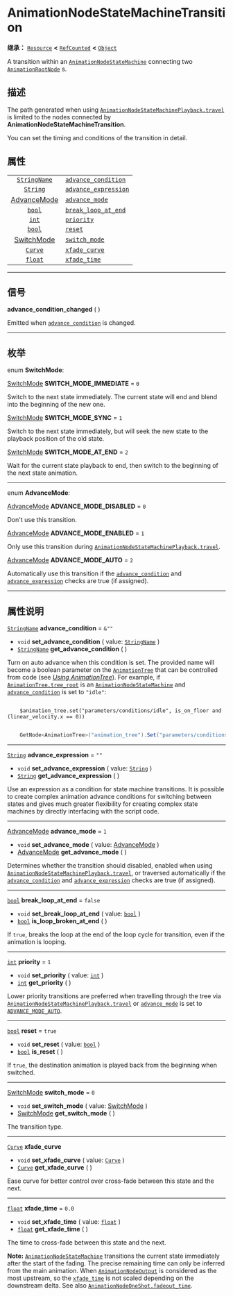 <!-- ⚠ 请勿编辑本文件 ⚠ -->
<!-- 本文档使用脚本从 WeDot 引擎源码仓库生成。 -->
<!-- 生成脚本：https://github.com/WeDot-Engine/WeDot/tree/4.3/doc/tools/make_md.py； -->
<!-- 原文件：https://github.com/WeDot-Engine/WeDot/tree/4.3/doc/classes/AnimationNodeStateMachineTransition.xml。 -->

<div id="_class_animationnodestatemachinetransition"></div>

# AnimationNodeStateMachineTransition

**继承：** [`Resource`](class_resource.md) **<** [`RefCounted`](class_refcounted.md) **<** [`Object`](class_object.md)

A transition within an [`AnimationNodeStateMachine`](class_animationnodestatemachine.md) connecting two [`AnimationRootNode`](class_animationrootnode.md) s.

## 描述

The path generated when using [`AnimationNodeStateMachinePlayback.travel`](class_animationnodestatemachineplayback.md#class_animationnodestatemachineplayback_method_travel) is limited to the nodes connected by **AnimationNodeStateMachineTransition**.

You can set the timing and conditions of the transition in detail.

## 属性

|||
|:-:|:--|
| [`StringName`](class_stringname.md)                                  | [`advance_condition`](class_animationnodestatemachinetransition.md#class_animationnodestatemachinetransition_property_advance_condition)   | ``&""``   |
| [`String`](class_string.md)                                          | [`advance_expression`](class_animationnodestatemachinetransition.md#class_animationnodestatemachinetransition_property_advance_expression) | ``""``    |
| [AdvanceMode](#enum_animationnodestatemachinetransition_advancemode) | [`advance_mode`](class_animationnodestatemachinetransition.md#class_animationnodestatemachinetransition_property_advance_mode)             | ``1``     |
| [`bool`](class_bool.md)                                              | [`break_loop_at_end`](class_animationnodestatemachinetransition.md#class_animationnodestatemachinetransition_property_break_loop_at_end)   | ``false`` |
| [`int`](class_int.md)                                                | [`priority`](class_animationnodestatemachinetransition.md#class_animationnodestatemachinetransition_property_priority)                     | ``1``     |
| [`bool`](class_bool.md)                                              | [`reset`](class_animationnodestatemachinetransition.md#class_animationnodestatemachinetransition_property_reset)                           | ``true``  |
| [SwitchMode](#enum_animationnodestatemachinetransition_switchmode)   | [`switch_mode`](class_animationnodestatemachinetransition.md#class_animationnodestatemachinetransition_property_switch_mode)               | ``0``     |
| [`Curve`](class_curve.md)                                            | [`xfade_curve`](class_animationnodestatemachinetransition.md#class_animationnodestatemachinetransition_property_xfade_curve)               |           |
| [`float`](class_float.md)                                            | [`xfade_time`](class_animationnodestatemachinetransition.md#class_animationnodestatemachinetransition_property_xfade_time)                 | ``0.0``   |

<!-- rst-class:: classref-section-separator -->

---

## 信号

<div id="_class_class_animationnodestatemachinetransition_signal_advance_condition_changed"></div>

**advance_condition_changed** ( ) <div id="class_animationnodestatemachinetransition_signal_advance_condition_changed"></div>

Emitted when [`advance_condition`](class_animationnodestatemachinetransition.md#class_animationnodestatemachinetransition_property_advance_condition) is changed.

<!-- rst-class:: classref-section-separator -->

---

## 枚举

<div id="_class_enum_animationnodestatemachinetransition_switchmode"></div>

enum **SwitchMode**: <div id="enum_animationnodestatemachinetransition_switchmode"></div>

<div id="_class_animationnodestatemachinetransition_constant_switch_mode_immediate"></div>

[SwitchMode](#enum_animationnodestatemachinetransition_switchmode) **SWITCH_MODE_IMMEDIATE** = ``0``

Switch to the next state immediately. The current state will end and blend into the beginning of the new one.

<div id="_class_animationnodestatemachinetransition_constant_switch_mode_sync"></div>

[SwitchMode](#enum_animationnodestatemachinetransition_switchmode) **SWITCH_MODE_SYNC** = ``1``

Switch to the next state immediately, but will seek the new state to the playback position of the old state.

<div id="_class_animationnodestatemachinetransition_constant_switch_mode_at_end"></div>

[SwitchMode](#enum_animationnodestatemachinetransition_switchmode) **SWITCH_MODE_AT_END** = ``2``

Wait for the current state playback to end, then switch to the beginning of the next state animation.

<!-- rst-class:: classref-item-separator -->

---

<div id="_class_enum_animationnodestatemachinetransition_advancemode"></div>

enum **AdvanceMode**: <div id="enum_animationnodestatemachinetransition_advancemode"></div>

<div id="_class_animationnodestatemachinetransition_constant_advance_mode_disabled"></div>

[AdvanceMode](#enum_animationnodestatemachinetransition_advancemode) **ADVANCE_MODE_DISABLED** = ``0``

Don't use this transition.

<div id="_class_animationnodestatemachinetransition_constant_advance_mode_enabled"></div>

[AdvanceMode](#enum_animationnodestatemachinetransition_advancemode) **ADVANCE_MODE_ENABLED** = ``1``

Only use this transition during [`AnimationNodeStateMachinePlayback.travel`](class_animationnodestatemachineplayback.md#class_animationnodestatemachineplayback_method_travel).

<div id="_class_animationnodestatemachinetransition_constant_advance_mode_auto"></div>

[AdvanceMode](#enum_animationnodestatemachinetransition_advancemode) **ADVANCE_MODE_AUTO** = ``2``

Automatically use this transition if the [`advance_condition`](class_animationnodestatemachinetransition.md#class_animationnodestatemachinetransition_property_advance_condition) and [`advance_expression`](class_animationnodestatemachinetransition.md#class_animationnodestatemachinetransition_property_advance_expression) checks are true (if assigned).

<!-- rst-class:: classref-section-separator -->

---

## 属性说明

<div id="_class_animationnodestatemachinetransition_property_advance_condition"></div>

[`StringName`](class_stringname.md) **advance_condition** = ``&""`` <div id="class_animationnodestatemachinetransition_property_advance_condition"></div>

- `void` **set_advance_condition** ( value: [`StringName`](class_stringname.md) )
- [`StringName`](class_stringname.md) **get_advance_condition** ( )

Turn on auto advance when this condition is set. The provided name will become a boolean parameter on the [`AnimationTree`](class_animationtree.md) that can be controlled from code (see [*Using AnimationTree*](../tutorials/animation/animation_tree.md#controlling-from-code)). For example, if [`AnimationTree.tree_root`](class_animationtree.md#class_animationtree_property_tree_root) is an [`AnimationNodeStateMachine`](class_animationnodestatemachine.md) and [`advance_condition`](class_animationnodestatemachinetransition.md#class_animationnodestatemachinetransition_property_advance_condition) is set to `"idle"`:



```gdscript

    $animation_tree.set("parameters/conditions/idle", is_on_floor and (linear_velocity.x == 0))
```

```csharp

    GetNode<AnimationTree>("animation_tree").Set("parameters/conditions/idle", IsOnFloor && (LinearVelocity.X == 0));
```







<!-- rst-class:: classref-item-separator -->

---

<div id="_class_animationnodestatemachinetransition_property_advance_expression"></div>

[`String`](class_string.md) **advance_expression** = ``""`` <div id="class_animationnodestatemachinetransition_property_advance_expression"></div>

- `void` **set_advance_expression** ( value: [`String`](class_string.md) )
- [`String`](class_string.md) **get_advance_expression** ( )

Use an expression as a condition for state machine transitions. It is possible to create complex animation advance conditions for switching between states and gives much greater flexibility for creating complex state machines by directly interfacing with the script code.

<!-- rst-class:: classref-item-separator -->

---

<div id="_class_animationnodestatemachinetransition_property_advance_mode"></div>

[AdvanceMode](#enum_animationnodestatemachinetransition_advancemode) **advance_mode** = ``1`` <div id="class_animationnodestatemachinetransition_property_advance_mode"></div>

- `void` **set_advance_mode** ( value: [AdvanceMode](#enum_animationnodestatemachinetransition_advancemode) )
- [AdvanceMode](#enum_animationnodestatemachinetransition_advancemode) **get_advance_mode** ( )

Determines whether the transition should disabled, enabled when using [`AnimationNodeStateMachinePlayback.travel`](class_animationnodestatemachineplayback.md#class_animationnodestatemachineplayback_method_travel), or traversed automatically if the [`advance_condition`](class_animationnodestatemachinetransition.md#class_animationnodestatemachinetransition_property_advance_condition) and [`advance_expression`](class_animationnodestatemachinetransition.md#class_animationnodestatemachinetransition_property_advance_expression) checks are true (if assigned).

<!-- rst-class:: classref-item-separator -->

---

<div id="_class_animationnodestatemachinetransition_property_break_loop_at_end"></div>

[`bool`](class_bool.md) **break_loop_at_end** = ``false`` <div id="class_animationnodestatemachinetransition_property_break_loop_at_end"></div>

- `void` **set_break_loop_at_end** ( value: [`bool`](class_bool.md) )
- [`bool`](class_bool.md) **is_loop_broken_at_end** ( )

If `true`, breaks the loop at the end of the loop cycle for transition, even if the animation is looping.

<!-- rst-class:: classref-item-separator -->

---

<div id="_class_animationnodestatemachinetransition_property_priority"></div>

[`int`](class_int.md) **priority** = ``1`` <div id="class_animationnodestatemachinetransition_property_priority"></div>

- `void` **set_priority** ( value: [`int`](class_int.md) )
- [`int`](class_int.md) **get_priority** ( )

Lower priority transitions are preferred when travelling through the tree via [`AnimationNodeStateMachinePlayback.travel`](class_animationnodestatemachineplayback.md#class_animationnodestatemachineplayback_method_travel) or [`advance_mode`](class_animationnodestatemachinetransition.md#class_animationnodestatemachinetransition_property_advance_mode) is set to [`ADVANCE_MODE_AUTO`](class_animationnodestatemachinetransition.md#class_animationnodestatemachinetransition_constant_advance_mode_auto).

<!-- rst-class:: classref-item-separator -->

---

<div id="_class_animationnodestatemachinetransition_property_reset"></div>

[`bool`](class_bool.md) **reset** = ``true`` <div id="class_animationnodestatemachinetransition_property_reset"></div>

- `void` **set_reset** ( value: [`bool`](class_bool.md) )
- [`bool`](class_bool.md) **is_reset** ( )

If `true`, the destination animation is played back from the beginning when switched.

<!-- rst-class:: classref-item-separator -->

---

<div id="_class_animationnodestatemachinetransition_property_switch_mode"></div>

[SwitchMode](#enum_animationnodestatemachinetransition_switchmode) **switch_mode** = ``0`` <div id="class_animationnodestatemachinetransition_property_switch_mode"></div>

- `void` **set_switch_mode** ( value: [SwitchMode](#enum_animationnodestatemachinetransition_switchmode) )
- [SwitchMode](#enum_animationnodestatemachinetransition_switchmode) **get_switch_mode** ( )

The transition type.

<!-- rst-class:: classref-item-separator -->

---

<div id="_class_animationnodestatemachinetransition_property_xfade_curve"></div>

[`Curve`](class_curve.md) **xfade_curve** <div id="class_animationnodestatemachinetransition_property_xfade_curve"></div>

- `void` **set_xfade_curve** ( value: [`Curve`](class_curve.md) )
- [`Curve`](class_curve.md) **get_xfade_curve** ( )

Ease curve for better control over cross-fade between this state and the next.

<!-- rst-class:: classref-item-separator -->

---

<div id="_class_animationnodestatemachinetransition_property_xfade_time"></div>

[`float`](class_float.md) **xfade_time** = ``0.0`` <div id="class_animationnodestatemachinetransition_property_xfade_time"></div>

- `void` **set_xfade_time** ( value: [`float`](class_float.md) )
- [`float`](class_float.md) **get_xfade_time** ( )

The time to cross-fade between this state and the next.

 **Note:** [`AnimationNodeStateMachine`](class_animationnodestatemachine.md) transitions the current state immediately after the start of the fading. The precise remaining time can only be inferred from the main animation. When [`AnimationNodeOutput`](class_animationnodeoutput.md) is considered as the most upstream, so the [`xfade_time`](class_animationnodestatemachinetransition.md#class_animationnodestatemachinetransition_property_xfade_time) is not scaled depending on the downstream delta. See also [`AnimationNodeOneShot.fadeout_time`](class_animationnodeoneshot.md#class_animationnodeoneshot_property_fadeout_time).

[^virtual]: 本方法通常需要用户覆盖才能生效。
[^const]: 本方法无副作用，不会修改该实例的任何成员变量。
[^vararg]: 本方法除了能接受在此处描述的参数外，还能够继续接受任意数量的参数。
[^constructor]: 本方法用于构造某个类型。
[^static]: 调用本方法无需实例，可直接使用类名进行调用。
[^operator]: 本方法描述的是使用本类型作为左操作数的有效运算符。
[^bitfield]: 这个值是由下列位标志构成位掩码的整数。
[^void]: 无返回值。

